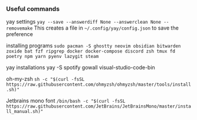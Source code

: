 ### Useful commands

yay settings
`yay --save --answerdiff None --answerclean None --removemake`
This creates a file in `~/.config/yay/config.json` to save the preference

installing programs
`sudo pacman -S ghostty neovim obsidian bitwarden zoxide bat fzf ripgrep docker docker-compose discord zsh tmux fd poetry npm yarn pyenv lazygit steam`

yay installations
yay -S spotify gowall visual-studio-code-bin

oh-my-zsh
`sh -c "$(curl -fsSL https://raw.githubusercontent.com/ohmyzsh/ohmyzsh/master/tools/install.sh)"`

Jetbrains mono font
`/bin/bash -c "$(curl -fsSL https://raw.githubusercontent.com/JetBrains/JetBrainsMono/master/install_manual.sh)"`
